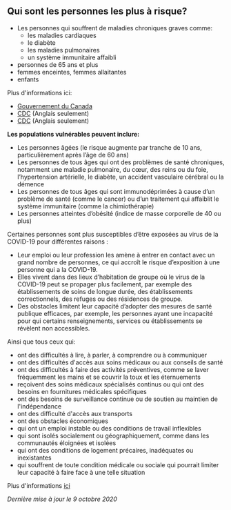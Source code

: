 ## Qui sont les personnes les plus à risque?

- Les personnes qui souffrent de maladies chroniques graves comme:
  - les maladies cardiaques
  - le diabète
  - les maladies pulmonaires
  - un système immunitaire affaibli
- personnes de 65 ans et plus
- femmes enceintes, femmes allaitantes
- enfants

Plus d'informations ici:

- [Gouvernement du Canada](https://www.canada.ca/fr/sante-publique/services/maladies/2019-nouveau-coronavirus/prevention-risques.html)
- [CDC](https://www.cdc.gov/coronavirus/2019-ncov/specific-groups/high-risk-complications.html) (Anglais seulement)
- [CDC](https://www.cdc.gov/coronavirus/2019-ncov/specific-groups/pregnancy-guidance-breastfeeding.html) (Anglais seulement)

**Les populations vulnérables peuvent inclure:**

- Les personnes âgées (le risque augmente par tranche de 10 ans, particulièrement après l’âge de 60 ans)
- Les personnes de tous âges qui ont des problèmes de santé chroniques, notamment une maladie pulmonaire, du cœur, des reins ou du foie, l’hypertension artérielle, le diabète, un accident vasculaire cérébral ou la démence
- Les personnes de tous âges qui sont immunodéprimées à cause d’un problème de santé (comme le cancer) ou d’un traitement qui affaiblit le système immunitaire (comme la chimiothérapie)
- Les personnes atteintes d’obésité (indice de masse corporelle de 40 ou plus)

Certaines personnes sont plus susceptibles d’être exposées au virus de la COVID-19 pour différentes raisons :

- Leur emploi ou leur profession les amène à entrer en contact avec un grand nombre de personnes, ce qui accroît le risque d’exposition à une personne qui a la COVID-19.
- Elles vivent dans des lieux d’habitation de groupe où le virus de la COVID-19 peut se propager plus facilement, par exemple des établissements de soins de longue durée, des établissements correctionnels, des refuges ou des résidences de groupe.
- Des obstacles limitent leur capacité d’adopter des mesures de santé publique efficaces, par exemple, les personnes ayant une incapacité pour qui certains renseignements, services ou établissements se révèlent non accessibles.

Ainsi que tous ceux qui:

- ont des difficultés à lire, à parler, à comprendre ou à communiquer
- ont des difficultés d'accès aux soins médicaux ou aux conseils de santé
- ont des difficultés à faire des activités préventives, comme se laver fréquemment les mains et se couvrir la toux et les éternuements
- reçoivent des soins médicaux spécialisés continus ou qui ont des besoins en fournitures médicales spécifiques
- ont des besoins de surveillance continue ou de soutien au maintien de l'indépendance
- ont des difficulté d'accès aux transports
- ont des obstacles économiques
- qui ont un emploi instable ou des conditions de travail inflexibles
- qui sont isolés socialement ou géographiquement, comme dans les communautés éloignées et isolées
- qui ont des conditions de logement précaires, inadéquates ou inexistantes
- qui souffrent de toute condition médicale ou sociale qui pourrait limiter leur capacité à faire face à une telle situation

Plus d'informations [ici](https://www.canada.ca/fr/sante-publique/services/publications/maladies-et-affections/populations-vulnerables-covid-19.html)

_Dernière mise à jour le 9 octobre 2020_

